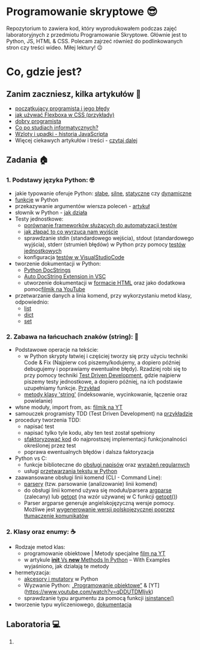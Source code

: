 # Programowanie skryptowe 😎
Repozytorium to zawiera kod, który wyprodukowałem podczas zajęć laboratoryjnych z przedmiotu Programowanie Skryptowe. Głównie jest to Python, JS, HTML & CSS. Polecam zajrzeć również do podlinkowanych stron czy treści wideo. Miłej lektury! :wink:

# Co, gdzie jest?
## Zanim zaczniesz, kilka artykułów :open_book:
- [początkujący programista i jego błędy](https://bulldogjob.pl/readme/poczatkujacy-programista-i-jego-bledy)
- [jak używać Flexboxa w CSS (przykłady)](https://bulldogjob.pl/readme/jak-uzywac-flexbox-w-css-przyklady)
- [dobry programista](https://bulldogjob.pl/readme/dobry-programista-czym-sie-wyroznia)
- [Co po studiach informatycznych?](https://bulldogjob.pl/readme/co-po-studiach-informatycznych)
- [Wzloty i upadki - historia JavaScripta](https://bulldogjob.pl/readme/wzloty-i-upadki-historia-javascript)
- Więcej ciekawych artykułów i treści - [czytaj dalej](https://bulldogjob.pl/readme)


## Zadania :house:
### 1. Podstawy języka Python: :nerd_face:
- jakie typowanie oferuje Python: [słabe](https://pl.wikipedia.org/wiki/Typowanie_s%C5%82abe), [silne](), [statyczne](https://pl.wikipedia.org/wiki/Typowanie_statyczne) czy [dynamiczne](https://pl.wikipedia.org/wiki/Typowanie_dynamiczne)
- [funkcje](https://www.programiz.com/python-programming/function) w Python
- przekazywanie argumentów wiersza poleceń - [artykuł](https://docs.python.org/3/library/sys.html#sys.argv)
- słownik w Python - [jak działa](https://docs.python.org/3/tutorial/datastructures.html#dictionaries) 
- Testy jednostkowe:
    * [porównanie frameworków służących do automatyzacji testów](https://bulldogjob.pl/readme/pytest-vs-unittest-porownanie-frameworkow-do-automatyzacji-testow-w-pythonie) 
    * [jak złapać to co wyrzuca nam wyjście](https://docs.pytest.org/en/7.1.x/how-to/capture-stdout-stderr.html)
    * sprawdzanie stdin (standardowego wejścia), stdout (standardowego wyjścia), stderr (strumień błędów) w Python przy pomocy [testów jednostkowych](https://ryip.me/posts/python/unittest-stdout-stderr/)
    * konfiguracja [testów w VisualStudioCode](https://ryip.me/posts/python/unittest-stdout-stderr/)
- tworzenie dokumentacji w Python:
    * [Python DocStrings](https://www.youtube.com/watch?v=0YUdYk5E-w4)
    * [Auto DocString Extension in VSC](https://www.youtube.com/watch?v=2xa9_A8HH3U)
    * utworzenie dokumentacji w [formacie HTML](https://qabrio.pl/sphinx-generacja-specyfikacji/) oraz jako dodatkowa pomoc[filmik na YouTube](https://www.youtube.com/watch?v=BWIrhgCAae0)
- przetwarzanie danych a linia komend, przy wykorzystaniu metod klasy, odpowiednio:
    * [list](https://docs.python.org/3/tutorial/datastructures.html#more-on-lists)
    * [dict](https://docs.python.org/3/tutorial/datastructures.html#dictionaries)
    * [set](https://docs.python.org/3/tutorial/datastructures.html#sets)

### 2. Zabawa na łańcuchach znaków (string): :partying_face:
- Podstawowe operacje na tekście:
    * w Python skrypty łatwiej i częściej tworzy się przy użyciu techniki Code & Fix (Najpierw coś piszemy/kodujemy, a dopiero później debugujemy i poprawiamy ewentualne błędy). Rzadziej robi się to przy pomocy techniki [Test Driven Development](https://softnauts.com/pl/blog/tdd-co-to-jest-i-dlaczego-warto-go-uzywac), gdzie najpierw piszemy testy jednostkowe, a dopiero później, na ich podstawie uzupełniamy funkcje. [Przykład](https://www.freecodecamp.org/news/learning-to-test-with-python-997ace2d8abe/)
    * [metody klasy 'string'](http://www.oprojektowaniu.pl/python-dla-inzynierow-napisy/) (indeksowanie, wycinkowanie, łączenie oraz powielanie)
- włsne moduły, import from, as: [filmik na YT](https://www.youtube.com/watch?v=EFIX33Mjzpg)
- samouczek programisty TDD (Test Driven Development) na [przykładzie](https://www.samouczekprogramisty.pl/test-driven-development-na-przykladzie/)
- procedury tworzenia TDD:
    * napisać test
    * napisać tylko tyle kodu, aby ten test został spełniony
    * [sfaktoryzować kod](https://infotraining.bitbucket.io/cpp-tdd/tdd.htm) do najprostszej implementacji funkcjonalności określonej przez test
    * poprawa ewentualnych błędów i dalsza faktoryzacja
- Python vs C:
    * funkcje biblioteczne do [obsługi napisów](https://www.gnu.org/software/libc/manual/html_node/String-and-Array-Utilities.html) oraz [wyrażeń regularnych](https://www.gnu.org/software/libc/manual/html_node/Pattern-Matching.html)
    * usługi [przetwarzania tekstu w Python](https://docs.python.org/pl/3/library/text.html)
- zaawansowane obsługi linii komend (CLI - Command Line):
    * [parsery](https://newsblog.pl/jak-analizowac-argumenty-wiersza-polecen-w-pythonie/) (tzw. parsowanie (analizowanie) linii komend)
    * do obsługi linii komend używa się modułu/parsera [argparse](https://docs.python.org/pl/3/library/argparse.html) (zalecany) lub [getopt](https://docs.python.org/pl/3/library/getopt.html) (na wzór używanej w C funkcji [getopt()](https://en.wikipedia.org/wiki/Getopt))
    * Parser argparse generuje angielskojęzyczną wersje pomocy. Możliwe jest [wygenerowanie wersji polskojęzycznej poprzez tłumaczenie komunikatów](https://stackoverflow.com/questions/22951442/how-to-make-pythons-argparse-generate-non-english-text) 

### 2. Klasy oraz enumy: :coffee:
- Rodzaje metod klas:
    * programowanie obiektowe | Metody specjalne [film na YT](https://www.youtube.com/watch?v=KgP_9A_x-Qo)
    * w artykule [__init__ Vs __new__ Methods In Python](https://geekpython.in/init-vs-new) – With Examples wyjaśniono, jak działają te metody
- hermetyzacja:
    * [akcesory i mutatory](https://www.slawomirkwiatkowski.pl/index.php/2019/09/08/akcesory-i-mutatory-w-pythonie-cz-1/) w Python
    * Wyzwanie Python: [„Programowanie obiektowe”](https://www.kodolamacz.pl/blog/wyzwanie-python-4-programowanie-obiektowe/) & [YT] (https://www.youtube.com/watch?v=qDDUTDMljvk)
    * sprawdzanie typu argumentu za pomocą funkcji [isinstance()](https://www.programiz.com/python-programming/methods/built-in/isinstance)
- tworzenie typu wyliczeniowego, [dokumentacja](https://docs.python.org/3/library/enum.html) 


## Laboratoria :computer:
1. 